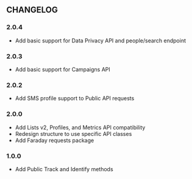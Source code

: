 ## CHANGELOG

### 2.0.4

* Add basic support for Data Privacy API and people/search endpoint

### 2.0.3

* Add basic support for Campaigns API

### 2.0.2

* Add SMS profile support to Public API requests

### 2.0.0

* Add Lists v2, Profiles, and Metrics API compatibility
* Redesign structure to use specific API classes
* Add Faraday requests package

### 1.0.0

* Add Public Track and Identify methods
